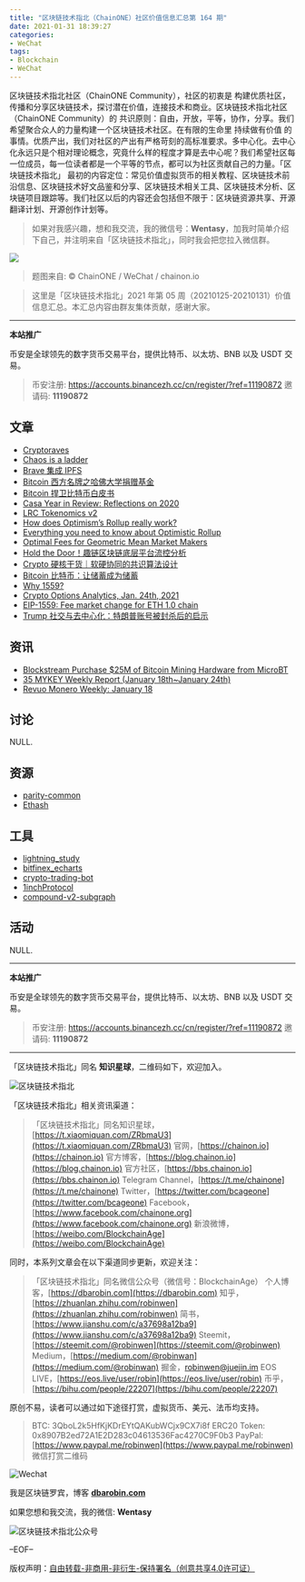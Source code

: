 ```yaml
---
title: "区块链技术指北（ChainONE）社区价值信息汇总第 164 期"
date: 2021-01-31 18:39:27
categories:
- WeChat
tags:
- Blockchain
- WeChat
---
```

区块链技术指北社区（ChainONE Community），社区的初衷是 构建优质社区，传播和分享区块链技术，探讨潜在价值，连接技术和商业。区块链技术指北社区（ChainONE Community）的 共识原则：自由，开放，平等，协作，分享。我们希望聚合众人的力量构建一个区块链技术社区。在有限的生命里 持续做有价值 的事情。优质产出，我们对社区的产出有严格苛刻的高标准要求。多中心化。去中心化永远只是个相对理论概念，究竟什么样的程度才算是去中心呢？我们希望社区每一位成员，每一位读者都是一个平等的节点，都可以为社区贡献自己的力量。「区块链技术指北」 最初的内容定位：常见价值虚拟货币的相关教程、区块链技术前沿信息、区块链技术好文品鉴和分享、区块链技术相关工具、区块链技术分析、区块链项目跟踪等。我们社区以后的内容还会包括但不限于：区块链资源共享、开源翻译计划、开源创作计划等。
<!-- more -->

> 如果对我感兴趣，想和我交流，我的微信号：**Wentasy**，加我时简单介绍下自己，并注明来自「区块链技术指北」，同时我会把您拉入微信群。

![](https://cdn.dbarobin.com/EFxCQjC.png)

> 题图来自: © ChainONE / WeChat / chainon.io

> 这里是「区块链技术指北」2021 年第 05 周（20210125-20210131）价值信息汇总。本汇总内容由群友集体贡献，感谢大家。

***

**本站推广**

币安是全球领先的数字货币交易平台，提供比特币、以太坊、BNB 以及 USDT 交易。

> 币安注册: https://accounts.binancezh.cc/cn/register/?ref=11190872
> 邀请码: **11190872**

## 文章

* [Cryptoraves](https://bbs.chainon.io/d/7189)
* [Chaos is a ladder](https://bbs.chainon.io/d/7190)
* [Brave 集成 IPFS](https://bbs.chainon.io/d/7191)
* [Bitcoin 西方名牌之哈佛大学捐赠基金](https://bbs.chainon.io/d/7192)
* [Bitcoin 捍卫比特币白皮书](https://bbs.chainon.io/d/7193)
* [Casa Year in Review: Reflections on 2020](https://bbs.chainon.io/d/7195)
* [LRC Tokenomics v2](https://bbs.chainon.io/d/7196)
* [How does Optimism’s Rollup really work?](https://bbs.chainon.io/d/7198)
* [Everything you need to know about Optimistic Rollup](https://bbs.chainon.io/d/7199)
* [Optimal Fees for Geometric Mean Market Makers](https://bbs.chainon.io/d/7200)
* [Hold the Door！趣链区块链底层平台流控分析](https://bbs.chainon.io/d/7201)
* [Crypto 硬核干货｜软硬协同的共识算法设计](https://bbs.chainon.io/d/7202)
* [Bitcoin 比特币：让储蓄成为储蓄](https://bbs.chainon.io/d/7211)
* [Why 1559?](https://bbs.chainon.io/d/7212)
* [Crypto Options Analytics, Jan. 24th, 2021](https://bbs.chainon.io/d/7213)
* [EIP-1559: Fee market change for ETH 1.0 chain](https://bbs.chainon.io/d/7214)
* [Trump 社交与去中心化：特朗普账号被封杀后的启示](https://bbs.chainon.io/d/7215)

## 资讯

* [Blockstream Purchase $25M of Bitcoin Mining Hardware from MicroBT](https://bbs.chainon.io/d/7194)
* [35 MYKEY Weekly Report (January 18th~January 24th)](https://bbs.chainon.io/d/7197)
* [Revuo Monero Weekly: January 18](https://bbs.chainon.io/d/7203)

## 讨论

NULL.

## 资源

* [parity-common](https://bbs.chainon.io/d/7205)
* [Ethash](https://bbs.chainon.io/d/7207)

## 工具

* [lightning_study](https://bbs.chainon.io/d/7204)
* [bitfinex_echarts](https://bbs.chainon.io/d/7206)
* [crypto-trading-bot](https://bbs.chainon.io/d/7208)
* [1inchProtocol](https://bbs.chainon.io/d/7209)
* [compound-v2-subgraph](https://bbs.chainon.io/d/7210)

## 活动

NULL.

***

**本站推广**

币安是全球领先的数字货币交易平台，提供比特币、以太坊、BNB 以及 USDT 交易。

> 币安注册: https://accounts.binancezh.cc/cn/register/?ref=11190872
> 邀请码: **11190872**

***

「区块链技术指北」同名 **知识星球**，二维码如下，欢迎加入。

![区块链技术指北](https://cdn.dbarobin.com/3YzonTR.png)

「区块链技术指北」相关资讯渠道：

> 「区块链技术指北」同名知识星球，[https://t.xiaomiquan.com/ZRbmaU3](https://t.xiaomiquan.com/ZRbmaU3)
> 官网，[https://chainon.io](https://chainon.io)
> 官方博客，[https://blog.chainon.io](https://blog.chainon.io)
> 官方社区，[https://bbs.chainon.io](https://bbs.chainon.io)
> Telegram Channel，[https://t.me/chainone](https://t.me/chainone)
> Twitter，[https://twitter.com/bcageone](https://twitter.com/bcageone)
> Facebook，[https://www.facebook.com/chainone.org](https://www.facebook.com/chainone.org)
> 新浪微博，[https://weibo.com/BlockchainAge](https://weibo.com/BlockchainAge)

同时，本系列文章会在以下渠道同步更新，欢迎关注：

> 「区块链技术指北」同名微信公众号（微信号：BlockchainAge）
> 个人博客，[https://dbarobin.com](https://dbarobin.com)
> 知乎，[https://zhuanlan.zhihu.com/robinwen](https://zhuanlan.zhihu.com/robinwen)
> 简书，[https://www.jianshu.com/c/a37698a12ba9](https://www.jianshu.com/c/a37698a12ba9)
> Steemit，[https://steemit.com/@robinwen](https://steemit.com/@robinwen)
> Medium，[https://medium.com/@robinwan](https://medium.com/@robinwan)
> 掘金，[robinwen@juejin.im](https://juejin.im/user/5673ccae60b2260ee435f89a/posts)
> EOS LIVE，[https://eos.live/user/robin](https://eos.live/user/robin)
> 币乎，[https://bihu.com/people/22207](https://bihu.com/people/22207)

原创不易，读者可以通过如下途径打赏，虚拟货币、美元、法币均支持。

> BTC: 3QboL2k5HfKjKDrEYtQAKubWCjx9CX7i8f
> ERC20 Token: 0x8907B2ed72A1E2D283c04613536Fac4270C9F0b3
> PayPal: [https://www.paypal.me/robinwen](https://www.paypal.me/robinwen)
> 微信打赏二维码

![Wechat](https://cdn.dbarobin.com/SzoNl5b.jpg)

我是区块链罗宾，博客 **[dbarobin.com](https://dbarobin.com/)**

如果您想和我交流，我的微信: **Wentasy**

![区块链技术指北公众号](https://cdn.dbarobin.com/w0wignb.png)

–EOF–

版权声明：[自由转载-非商用-非衍生-保持署名（创意共享4.0许可证）](http://creativecommons.org/licenses/by-nc-nd/4.0/deed.zh)